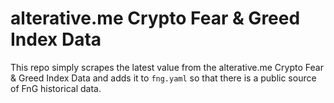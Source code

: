 # alterative.me Crypto Fear & Greed Index Data

This repo simply scrapes the latest value from the alterative.me Crypto Fear & Greed Index Data and adds it to `fng.yaml` so that there is a public source of FnG historical data.
